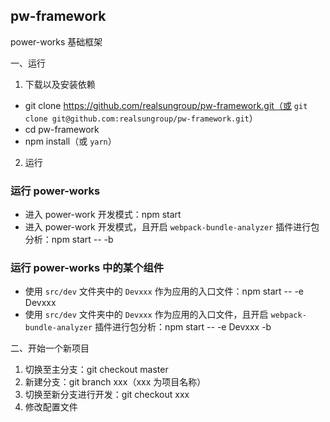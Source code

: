 ## pw-framework

power-works 基础框架

一、运行

1. 下载以及安装依赖

- git clone https://github.com/realsungroup/pw-framework.git（或 `git clone git@github.com:realsungroup/pw-framework.git`）
- cd pw-framework
- npm install（或 `yarn`）

2. 运行

### 运行 power-works

- 进入 power-work 开发模式：npm start
- 进入 power-work 开发模式，且开启 `webpack-bundle-analyzer` 插件进行包分析：npm start -- -b

### 运行 power-works 中的某个组件

- 使用 `src/dev` 文件夹中的 `Devxxx` 作为应用的入口文件：npm start -- -e Devxxx
- 使用 `src/dev` 文件夹中的 `Devxxx` 作为应用的入口文件，且开启 `webpack-bundle-analyzer` 插件进行包分析：npm start -- -e Devxxx -b

二、开始一个新项目

1. 切换至主分支：git checkout master
2. 新建分支：git branch xxx（xxx 为项目名称）
3. 切换至新分支进行开发：git checkout xxx
4. 修改配置文件
